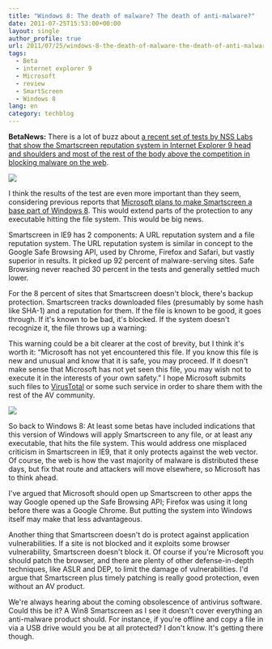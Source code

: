```yaml
---
title: "Windows 8: The death of malware? The death of anti-malware?"
date: 2011-07-25T15:53:00+00:00
layout: single
author_profile: true
url: 2011/07/25/windows-8-the-death-of-malware-the-death-of-anti-malware/
tags:
  - Beta
  - internet explorer 9
  - Microsoft
  - review
  - SmartScreen
  - Windows 8
lang: en
category: techblog
---
```

**BetaNews:** There is a lot of buzz about [a recent set of tests by NSS Labs that show the Smartscreen reputation system in Internet Explorer 9 head and shoulders and most of the rest of the body above the competition in blocking malware on the web](http://blogs.pcmag.com/securitywatch/2011/07/tests_show_ie9_tops_in_blockin.php).

[![](http://2.bp.blogspot.com/-LQtU5rwexss/Ti2Jupfsq0I/AAAAAAAAD68/nhNoK4szbxQ/s400/7531.png)](http://2.bp.blogspot.com/-LQtU5rwexss/Ti2Jupfsq0I/AAAAAAAAD68/nhNoK4szbxQ/s1600/7531.png)

I think the results of the test are even more important than they seem, considering previous reports that [Microsoft plans to make Smartscreen a base part of Windows 8](http://blogs.pcmag.com/securitywatch/2011/04/windows_8_to_include_smartscre.php). This would extend parts of the protection to any executable hitting the file system. This would be big news.

Smartscreen in IE9 has 2 components: A URL reputation system and a file reputation system. The URL reputation system is similar in concept to the Google Safe Browsing API, used by Chrome, Firefox and Safari, but vastly superior in results. It picked up 92 percent of malware-serving sites. Safe Browsing never reached 30 percent in the tests and generally settled much lower.

For the 8 percent of sites that Smartscreen doesn't block, there's backup protection. Smartscreen tracks downloaded files (presumably by some hash like SHA-1) and a reputation for them. If the file is known to be good, it goes through. If it's known to be bad, it's blocked. If the system doesn't recognize it, the file throws up a warning:

This warning could be a bit clearer at the cost of brevity, but I think it's worth it: “Microsoft has not yet encountered this file. If you know this file is new and unusual and know that it is safe, you may proceed. If it doesn't make sense that Microsoft has not yet seen this file, you may wish not to execute it in the interests of your own safety.” I hope Microsoft submits such files to [VirusTotal](http://www.virustotal.com/) or some such service in order to share them with the rest of the AV community.

[![](http://3.bp.blogspot.com/-2_g-gQniPDs/Ti2Js4u4DFI/AAAAAAAAD64/QOTaoejLVRY/s320/7530.png)](http://3.bp.blogspot.com/-2_g-gQniPDs/Ti2Js4u4DFI/AAAAAAAAD64/QOTaoejLVRY/s1600/7530.png)

So back to Windows 8: At least some betas have included indications that this version of Windows will apply Smartscreen to any file, or at least any executable, that hits the file system. This would address one misplaced criticism in Smartscreen in IE9, that it only protects against the web vector. Of course, the web is how the vast majority of malware is distributed these days, but fix that route and attackers will move elsewhere, so Microsoft has to think ahead.

I've argued that Microsoft should open up Smartscreen to other apps the way Google opened up the Safe Browsing API; Firefox was using it long before there was a Google Chrome. But putting the system into Windows itself may make that less advantageous.

Another thing that Smartscreen doesn't do is protect against application vulnerabilities. If a site is not blocked and it exploits some browser vulnerability, Smartscreen doesn't block it. Of course if you're Microsoft you should patch the browser, and there are plenty of other defense-in-depth techniques, like ASLR and DEP, to limit the damage of vulnerabilities. I'd argue that Smartscreen plus timely patching is really good protection, even without an AV product.

We're always hearing about the coming obsolescence of antivirus software. Could this be it? A Win8 Smartscreen as I see it doesn't cover everything an anti-malware product should. For instance, if you're offline and copy a file in via a USB drive would you be at all protected? I don't know. It's getting there though.